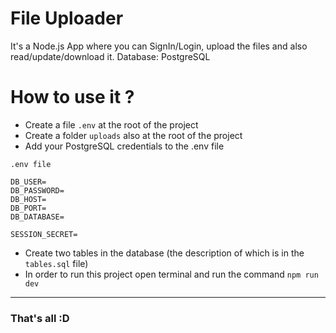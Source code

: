 # File Uploader
It's a Node.js App where you can SignIn/Login, upload the files and also read/update/download it. Database: PostgreSQL 
# How to use it ?
 - Create a file `.env` at the root of the project
 - Create a folder `uploads` also at the root of the project
 - Add your PostgreSQL credentials to the .env file

 ```
.env file

DB_USER=
DB_PASSWORD=
DB_HOST=
DB_PORT=
DB_DATABASE=

SESSION_SECRET=
```
- Сreate two tables in the database (the description of which is in the ```tables.sql``` file)
- In order to run this project open terminal and run the command ```npm run dev```
---

### That's all :D
